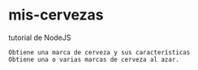 # mis-cervezas
tutorial de NodeJS

    Obtiene una marca de cerveza y sus características
    Obtiene una o varias marcas de cerveza al azar.
